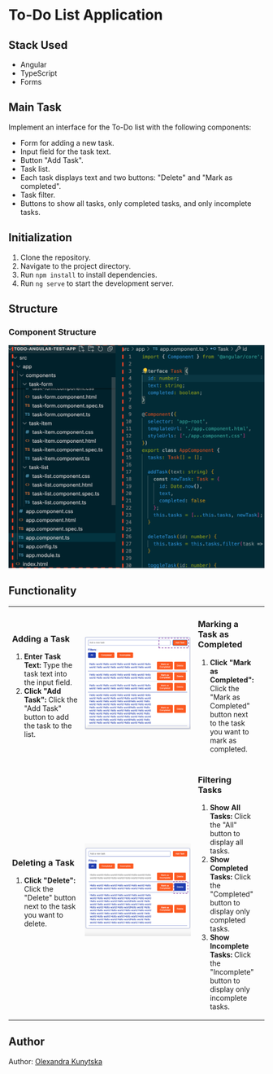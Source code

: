 # To-Do List Application

## Stack Used

- Angular
- TypeScript
- Forms

## Main Task

Implement an interface for the To-Do list with the following components:

- Form for adding a new task.
- Input field for the task text.
- Button "Add Task".
- Task list.
- Each task displays text and two buttons: "Delete" and "Mark as completed".
- Task filter.
- Buttons to show all tasks, only completed tasks, and only incomplete tasks.

## Initialization

1. Clone the repository.
2. Navigate to the project directory.
3. Run `npm install` to install dependencies.
4. Run `ng serve` to start the development server.

## Structure

### Component Structure

![Structure](src/assets/images/structure.png)

## Functionality

<table>
  <tr>
    <td style="width: 33%;">
      <h3>Adding a Task</h3>
      <ol>
        <li><strong>Enter Task Text:</strong> Type the task text into the input field.</li>
        <li><strong>Click "Add Task":</strong> Click the "Add Task" button to add the task to the list.</li>
      </ol>
    </td>
    <td style="width: 67%;">
      <img src="src/assets/images/adding.png" alt="Adding a Task" style="width: 100%;">
    </td>
    <td style="width: 33%;">
      <h3>Marking a Task as Completed</h3>
      <ol>
        <li><strong>Click "Mark as Completed":</strong> Click the "Mark as Completed" button next to the task you want to mark as completed.</li>
      </ol>
    </td>
    <td style="width: 67%;">
      <img src="src/assets/images/completed.png" alt="Marking a Task as Completed" style="width: 100%;">
    </td>
  </tr>
  <tr>
    <td style="width: 33%;">
      <h3>Deleting a Task</h3>
      <ol>
        <li><strong>Click "Delete":</strong> Click the "Delete" button next to the task you want to delete.</li>
      </ol>
    </td>
    <td style="width: 67%;">
      <img src="src/assets/images/delete.png" alt="Deleting a Task" style="width: 100%;">
    </td>
    <td style="width: 33%;">
      <h3>Filtering Tasks</h3>
      <ol>
        <li><strong>Show All Tasks:</strong> Click the "All" button to display all tasks.</li>
        <li><strong>Show Completed Tasks:</strong> Click the "Completed" button to display only completed tasks.</li>
        <li><strong>Show Incomplete Tasks:</strong> Click the "Incomplete" button to display only incomplete tasks.</li>
      </ol>
    </td>
    <td style="width: 67%;">
      <img src="src/assets/images/filter.png" alt="Filtering Tasks" style="width: 100%;">
    </td>
  </tr>
</table>

## Author

Author: [Olexandra Kunytska](https://github.com/olexandracodes)
